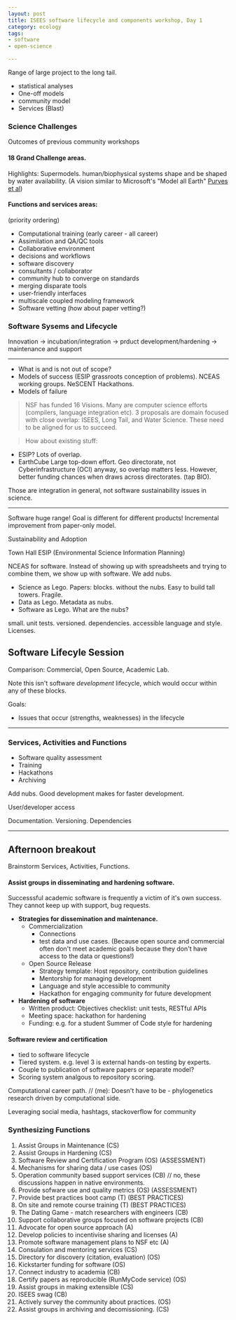 ```yaml
---
layout: post
title: ISEES software lifecycle and components workshop, Day 1
category: ecology
tags: 
- software
- open-science

---
```



Range of large project to the long tail.  

- statistical analyses
- One-off models
- community model
- Services (Blast)



### Science Challenges

Outcomes of previous community workshops 

#### 18 Grand Challenge areas.  

Highlights: Supermodels.  human/biophysical systems shape and be shaped by water availability. (A vision similar to Microsoft's "Model all Earth" [Purves et al](http://dx.doi.org/10.1038/493295a))

#### Functions and services areas: 

(priority ordering)

- Computational training (early career - all career)
- Assimilation and QA/QC tools
- Collaborative environment 
- decisions and workflows
- software discovery
- consultants / collaborator
- community hub to converge on standards
- merging disparate tools 
- user-friendly interfaces
- multiscale coupled modeling framework 
- Software vetting (how about paper vetting?)



### Software Sysems and Lifecycle 


Innovation -> incubation/integration -> prduct development/hardening -> maintenance and support 



----------------------------------------------


- What is and is not out of scope?  
- Models of success (ESIP grassroots conception of problems).  NCEAS working groups.  NeSCENT Hackathons.  
- Models of failure 


> NSF has funded 16 Visions.  Many are computer science efforts (compilers, language integration etc). 3 proposals are domain focused with close overlap: ISEES, Long Tail, and Water Science.  These need to be aligned for us to succeed.

> How about existing stuff: 

- ESIP? Lots of overlap.
- EarthCube Large top-down effort.  Geo directorate, not Cyberinfrastructure (OCI) anyway, so overlap matters less.  However, better funding chances when draws across directorates.  (tap BIO).  

Those are integration in general, not software sustainability issues in science.  


------------------------------------------------

Software huge range!  Goal is different for different products!  Incremental improvement from paper-only model.  


Sustainability and Adoption

Town Hall ESIP (Environmental Science Information Planning)



NCEAS for software.  Instead of showing up with spreadsheets and trying to combine them, we show up with software.  We add nubs.  

- Science as Lego.  Papers: blocks. without the nubs. Easy to build tall towers. Fragile.  
- Data as Lego.  Metadata as nubs.  
- Software as Lego.  What are the nubs?  


small. unit tests.  versioned. dependencies.  accessible language and style.  Licenses. 




## Software Lifecyle Session

Comparison: Commercial, Open Source, Academic Lab.  

Note this isn't software _development_ lifecycle, which would occur within any of these blocks.  


Goals: 

- Issues that occur (strengths, weaknesses) in the lifecycle
 

--------------------------------------------------------

### Services, Activities and Functions

- Software quality assessment
- Training 
- Hackathons
- Archiving

Add nubs.  Good development makes for faster development.  

User/developer access

Documentation. Versioning. Dependencies




-----------

## Afternoon breakout

Brainstorm Services, Activities, Functions.  

#### Assist groups in disseminating and hardening software.  

Successsful academic software is frequently a victim of it's own success.  They cannot keep up with support, bug requests. 

- **Strategies for dissemination and maintenance.**
  - Commercialization
    - Connections
    - test data and use cases. 
      (Because open source and commercial often don't meet academic goals because they don't have access to the data or questions!)  
  - Open Source Release 
    - Strategy template: Host repository, contribution guidelines 
    - Mentorship for managing development  
    - Language and style accessible to community 
    - Hackathon for engaging community for future development
- **Hardening of software**
  - Written product: Objectives checklist: unit tests, RESTful APIs
  - Meeting space: hackathon for hardening 
  - Funding: e.g. for a student Summer of Code style for hardening

#### Software review and certification

- tied to software lifecycle
- Tiered system.  e.g. level 3 is external hands-on testing by experts.
- Couple to publication of software papers or separate model?
- Scoring system analgous to repository scoring.  




Computational career path.  // (me): Doesn't have to be - phylogenetics research driven by computational side.  

Leveraging social media, hashtags, stackoverflow for community



### Synthesizing Functions

1. Assist Groups in Maintenance                                (CS)
2. Assist Groups in Hardening                                  (CS)
3. Software Review and Certification Program                   (OS)  (ASSESSMENT)
4. Mechanisms for sharing data / use cases                     (OS)
5. Operation community based support services                  (CB)    // no, these discussions happen in native environments.  
6. Provide sofware use and quality metrics                     (OS)  (ASSESSMENT)
7. Provide best practices boot camp                            (T)   (BEST PRACTICES) 
8. On site and remote course training                          (T)   (BEST PRACTICES)
9. The Dating Game - match researchers with engineers          (CB)
10. Support collaborative groups focused on software projects  (CB) 
11. Advocate for open source approach                          (A)   
12. Develop policies to incentivise sharing and licenses       (A)
13. Promote software management plans to NSF etc               (A)  
14. Consulation and mentoring services                         (CS)
15. Directory for discovery (citation, evaluation)             (OS)
16. Kickstarter funding for software                           (OS)
17. Connect industry to academia                               (CB)
18. Certify papers as reproducible (RunMyCode service)         (OS)
19. Assist groups in making extensible                         (CS)
20. ISEES swag                                                 (CB)
21. Actively survey the community about practices.             (OS)
22. Assist groups in archiving and decomissioning.             (CS)







